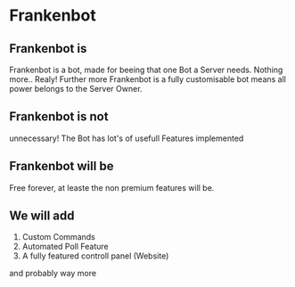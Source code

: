 # Frankenbot
## Frankenbot is
Frankenbot is a bot, made for beeing that one Bot a Server needs. Nothing more.. Realy!
Further more Frankenbot is a fully customisable bot means all power belongs to the Server Owner.

## Frankenbot is not
unnecessary! The Bot has lot's of usefull Features implemented

## Frankenbot will be
Free forever, at leaste the non premium features will be.

## We will add
1. Custom Commands
2. Automated Poll Feature
3. A fully featured controll panel (Website)

and probably way more

